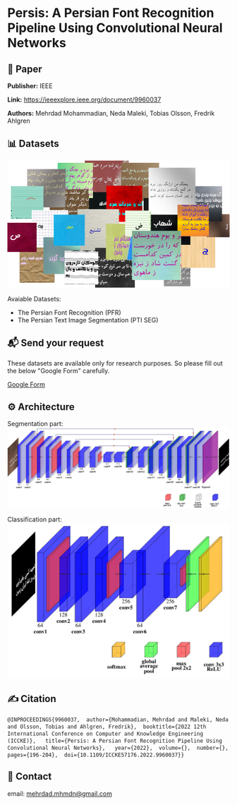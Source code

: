 # Persis: A Persian Font Recognition Pipeline Using Convolutional Neural Networks


## 📖 Paper
**Publisher:** IEEE

**Link:** https://ieeexplore.ieee.org/document/9960037

**Authors:** Mehrdad Mohammadian, Neda Maleki, Tobias Olsson, Fredrik Ahlgren


## 📊 Datasets
![mehrdad mohammadian](assets/presis-some-samples.png)


Avaiable Datasets:
- The Persian Font Recognition (PFR) 
- The Persian Text Image Segmentation (PTI SEG) 

## 📬 Send your request
These datasets are available only for research purposes. So please fill out the below "Google Form" carefully.

[Google Form](https://docs.google.com/forms/d/e/1FAIpQLScyDsPJ9PUXrae6X6mlOxjnZw4xV03BEJhSPoThZkh5YsnwXw/viewform?usp=sf_link)

## ⚙️ Architecture

Segmentation part:
![mehrdad mohammadian](segmentation.jpg)

Classification part:
![mehrdad mohammadian](classification-1.jpg)


## ✍️ Citation
```
@INPROCEEDINGS{9960037,  author={Mohammadian, Mehrdad and Maleki, Neda and Olsson, Tobias and Ahlgren, Fredrik},  booktitle={2022 12th International Conference on Computer and Knowledge Engineering (ICCKE)},   title={Persis: A Persian Font Recognition Pipeline Using Convolutional Neural Networks},   year={2022},  volume={},  number={},  pages={196-204},  doi={10.1109/ICCKE57176.2022.9960037}}
```

## 📧 Contact
email:  mehrdad.mhmdn@gmail.com
